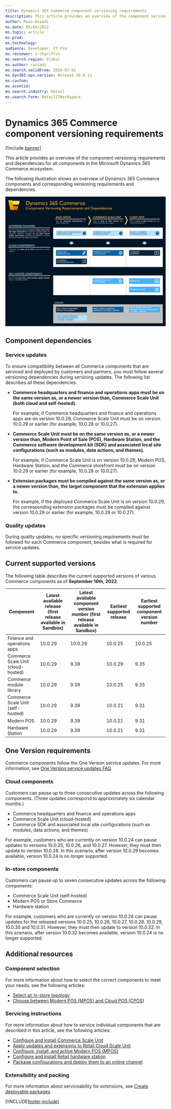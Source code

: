```yaml
---
title: Dynamics 365 Commerce component versioning requirements
description: This article provides an overview of the component versioning requirements and dependencies for all components in the Microsoft Dynamics 365 Commerce ecosystem.
author: Reza-Assadi
ms.date: 05/04/2022
ms.topic: article
ms.prod: 
ms.technology: 
audience: Developer, IT Pro
ms.reviewer: v-chgriffin
ms.search.region: Global
ms.author: rassadi
ms.search.validFrom: 2020-07-01
ms.dyn365.ops.version: Release 10.0.11
ms.custom: 
ms.assetid: 
ms.search.industry: Retail
ms.search.form: RetailITWorkspace
---
```


# Dynamics 365 Commerce component versioning requirements

[!include [banner](includes/banner.md)]

This article provides an overview of the component versioning requirements and dependencies for all components in the Microsoft Dynamics 365 Commerce ecosystem.

The following illustration shows an overview of Dynamics 365 Commerce components and corresponding versioning requirements and dependencies.

<a href="/dynamics365/commerce/media/commerce-component-versioning.jpg" target="_blank">![Dynamics 365 Commerce Component versioning requirements and dependencies.](./media/commerce-component-versioning.jpg)</a>

## Component dependencies

### Service updates

To ensure compatibility between all Commerce components that are serviced and deployed by customers and partners, you must follow several versioning dependencies during servicing updates. The following list describes all these dependencies.

- **Commerce headquarters and finance and operations apps must be on the same version as, or a newer version than, Commerce Scale Unit (both cloud and self-hosted).**

    For example, if Commerce headquarters and finance and operations apps are on version 10.0.29, Commerce Scale Unit must be on version 10.0.29 or earlier (for example, 10.0.28 or 10.0.27).

- **Commerce Scale Unit must be on the same version as, or a newer version than, Modern Point of Sale (POS), Hardware Station, and the Commerce software development kit (SDK) and associated local site configurations (such as modules, data actions, and themes).**

    For example, if Commerce Scale Unit is on version 10.0.29, Modern POS, Hardware Station, and the Commerce storefront must be on version 10.0.29 or earlier (for example, 10.0.28 or 10.0.27).

- **Extension packages must be compiled against the same version as, or a newer version than, the target component that the extension applies to.**

    For example, if the deployed Commerce Scale Unit is on version 10.0.29, the corresponding extension packages must be compiled against version 10.0.29 or earlier (for example, 10.0.28 or 10.0.27).

### Quality updates

During quality updates, no specific versioning requirements must be followed for each Commerce component, besides what is required for service updates.

## Current supported versions

The following table describes the current supported versions of various Commerce components as of **September 16th, 2022**.

| Component | Latest available release (first release available in Sandbox) | Latest available component version number (first release available in Sandbox) | Earliest supported release | Earliest supported component version number |
|---|---|---|---|---|
| Finance and operations apps | 10.0.29 | 10.0.29 | 10.0.25 | 10.0.25 |
| Commerce Scale Unit (cloud-hosted) | 10.0.29 | 9.39 | 10.0.29 | 9.35 |
| Commerce module library | 10.0.29 | 9.39 | 10.0.25 | 9.35 |
| Commerce Scale Unit (self-hosted) | 10.0.29 | 9.39 | 10.0.21 | 9.31 |
| Modern POS | 10.0.29 | 9.39 | 10.0.21 | 9.31 |
| Hardware Station | 10.0.29 | 9.39 | 10.0.21 | 9.31 |

## One Version requirements

Commerce components follow the One Version service updates. For more information, see [One Version service updates FAQ](../fin-ops-core/fin-ops/get-started/one-version.md).

### Cloud components

Customers can pause up to three consecutive updates across the following components. (Three updates correspond to approximately six calendar months.)

- Commerce headquarters and finance and operations apps
- Commerce Scale Unit (cloud-hosted)
- Commerce SDK and associated local site configurations (such as modules, data actions, and themes)

For example, customers who are currently on version 10.0.24 can pause updates to versions 10.0.25, 10.0.26, and 10.0.27. However, they must then update to version 10.0.28. In this scenario, after version 10.0.29 becomes available, version 10.0.24 is no longer supported.

### In-store components

Customers can pause up to seven consecutive updates across the following components:
- Commerce Scale Unit (self-hosted)
- Modern POS or Store Commerce
- Hardware station

For example, customers who are currently on version 10.0.24 can pause updates for the released versions 10.0.25, 10.0.26, 10.0.27, 10.0.28, 10.0.29, 10.0.30 and 10.0.31. However, they must then update to version 10.0.32. In this scenario, after version 10.0.32 becomes available, version 10.0.24 is no longer supported.

## Additional resources

### Component selection

For more information about how to select the correct components to meet your needs, see the following articles:

- [Select an in-store topology](./dev-itpro/retail-in-store-topology.md)
- [Choose between Modern POS (MPOS) and Cloud POS (CPOS)](mpos-or-cpos.md)

### Servicing instructions

For more information about how to service individual components that are described in this article, see the following articles:

- [Configure and install Commerce Scale Unit](./dev-itpro/retail-store-scale-unit-configuration-installation.md)
- [Apply updates and extensions to Retail Cloud Scale Unit](../fin-ops-core/dev-itpro/deployment/update-retail-channel.md)
- [Configure, install, and active Modern POS (MPOS)](retail-modern-pos-device-activation.md)
- [Configure and install Retail hardware station](retail-hardware-station-configuration-installation.md)
- [Package configurations and deploy them to an online channel](./e-commerce-extensibility/package-deploy.md)

### Extensibility and packing

For more information about serviceability for extensions, see [Create deployable packages](./dev-itpro/retail-sdk/retail-sdk-packaging.md).


[!INCLUDE[footer-include](../includes/footer-banner.md)]


